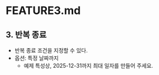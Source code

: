 # FEATURE3.md

## 3. 반복 종료

- 반복 종료 조건을 지정할 수 있다.
- 옵션: 특정 날짜까지
  - 예제 특성상, 2025-12-31까지 최대 일자를 만들어 주세요.


